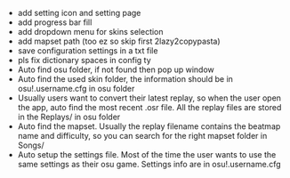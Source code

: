 - add setting icon and setting page
- add progress bar fill
- add dropdown menu for skins selection
- add mapset path (too ez so skip first 2lazy2copypasta)
- save configuration settings in a txt file
- pls fix dictionary spaces in config ty
- Auto find osu folder, if not found then pop up window
- Auto find the used skin folder, the information should be in osu!.username.cfg in osu folder
- Usually users want to convert their latest replay, so when the user open the app, auto find the most recent .osr file. All the replay files are stored in the Replays/ in osu folder
- Auto find the mapset. Usually the replay filename contains the beatmap name and difficulty, so you can search for the right mapset folder in Songs/
- Auto setup the settings file. Most of the time the user wants to use the same settings as their osu game. Settings info are in osu!.username.cfg
